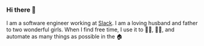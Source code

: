 ### Hi there 👋

I am a software engineer working at [Slack](https://slack.com/). I am a loving husband and father to two wonderful girls. When I find free time, I use it to :running_man:, :man_cook:, and automate as many things as possible in the :house:


<!--
**et/et** is a ✨ _special_ ✨ repository because its `README.md` (this file) appears on your GitHub profile.

Here are some ideas to get you started:

- 🔭 I’m currently working on ...
- 🌱 I’m currently learning ...
- 👯 I’m looking to collaborate on ...
- 🤔 I’m looking for help with ...
- 💬 Ask me about ...
- 📫 How to reach me: ...
- 😄 Pronouns: ...
- ⚡ Fun fact: ...
-->
